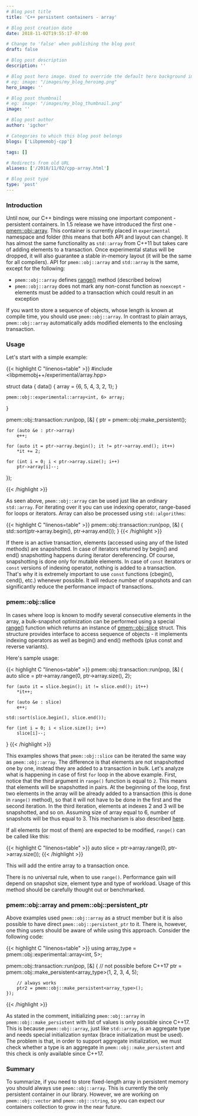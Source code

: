 ```yaml
---
# Blog post title
title: 'C++ persistent containers - array'

# Blog post creation date
date: 2018-11-02T19:55:17-07:00

# Change to 'false' when publishing the blog post
draft: false

# Blog post description
description: ''

# Blog post hero image. Used to override the default hero background image.
# eg: image: "/images/my_blog_heroimg.png"
hero_image: ''

# Blog post thumbnail
# eg: image: "/images/my_blog_thumbnail.png"
image: ''

# Blog post author
author: 'igchor'

# Categories to which this blog post belongs
blogs: ['Libpmemobj-cpp']

tags: []

# Redirects from old URL
aliases: ['/2018/11/02/cpp-array.html']

# Blog post type
type: 'post'
---
```


### Introduction

Until now, our C++ bindings were missing one important component - persistent
containers. In 1.5 release we have introduced the first one - [pmem::obj::array][cpp_array].
This container is currently placed in `experimental` namespace and folder (this means
that both API and layout can change). It has almost the same functionality as `std::array`
from C++11 but takes care of adding elements to a transaction. Once experimental status
will be dropped, it will also guarantee a stable in-memory layout (it will be the same for all compilers).
API for `pmem::obj::array` and `std::array` is the same, except for the following:

- `pmem::obj::array` defines [range()][cpp_array_range] method (described below)
- `pmem::obj::array` does not mark any non-const function as `noexcept` -
  elements must be added to a transaction which could result in an exception

If you want to store a sequence of objects, whose length is known at compile time,
you should use `pmem::obj::array`. In contrast to plain arrays, `pmem::obj::array`
automatically adds modified elements to the enclosing transaction.

### Usage

Let's start with a simple example:

{{< highlight C "linenos=table" >}}
#include <libpmemobj++/experimental/array.hpp>

struct data {
data() {
array = {6, 5, 4, 3, 2, 1};
}

    pmem::obj::experimental::array<int, 6> array;

}

pmem::obj::transaction::run(pop, [&] {
ptr = pmem::obj::make_persistent<data>();

    for (auto &e : ptr->array)
    	e++;

    for (auto it = ptr->array.begin(); it != ptr->array.end(); it++)
    	*it += 2;

    for (int i = 0; i < ptr->array.size(); i++)
    	ptr->array[i]--;

});

{{< /highlight >}}

As seen above, `pmem::obj::array` can be used just like an ordinary `std::array`.
For iterating over it you can use indexing operator, range-based for loops or
iterators. Array can also be processed using `std::algorithms`:

{{< highlight C "linenos=table" >}}
pmem::obj::transaction::run(pop, [&] {
std::sort(ptr->array.begin(), ptr->array.end());
}
{{< /highlight >}}

If there is an active transaction, elements (accessed using any of the listed
methods) are snapshotted. In case of iterators returned by begin() and end()
snapshotting happens during iterator dereferencing. Of course, snapshotting is
done only for mutable elements. In case of `const` iterators or `const`
versions of indexing operator, nothing is added to a transaction. That's why
it is extremely important to use `const` functions (cbegin(), cend(), etc.)
whenever possible. It will reduce number of snapshots and can significantly
reduce the performance impact of transactions.

### pmem::obj::slice

In cases where loop is known to modify several consecutive elements in the array,
a bulk-snapshot optimization can be performed using a special [range()][cpp_array_range]
function which returns an instance of [pmem::obj::slice][cpp_array_slice] struct.
This structure provides interface to access sequence of objects - it implements
indexing operators as well as begin() and end() methods (plus const and reverse
variants).

Here's sample usage:

{{< highlight C "linenos=table" >}}
pmem::obj::transaction::run(pop, [&] {
auto slice = ptr->array.range(0, ptr->array.size(), 2);

    for (auto it = slice.begin(); it != slice.end(); it++)
    	*it++;

    for (auto &e : slice)
    	e++;

    std::sort(slice.begin(), slice.end());

    for (int i = 0; i < slice.size(); i++)
    	slice[i]--;

}
{{< /highlight >}}

This examples shows that `pmem::obj::slice` can be iterated the same way as `pmem::obj::array`.
The difference is that elements are not snapshotted one by one, instead they are
added to a transaction in bulk. Let's analyze what is happening in case of first
`for` loop in the above example. First, notice that the third argument in `range()`
function is equal to `2`. This means that elements will be snapshotted in pairs.
At the beginning of the loop, first two elements in the array will be already
added to a transaction (this is done in `range()` method), so that it will not
have to be done in the first and the second iteration. In the third iteration,
elements at indexes 2 and 3 will be snapshotted, and so on. Assuming size of
array equal to 6, number of snapshots will be thus equal to 3. This mechanism is
also described [here][cpp_array_iterator].

If all elements (or most of them) are expected to be modified, `range()` can be called like this:

{{< highlight C "linenos=table" >}}
auto slice = ptr->array.range(0, ptr->array.size());
{{< /highlight >}}

This will add the entire array to a transaction once.

There is no universal rule, when to use `range()`. Performance gain will depend
on snapshot size, element type and type of workload. Usage of this method should
be carefully thought out or benchmarked.

### pmem::obj::array and pmem::obj::persistent_ptr

Above examples used `pmem::obj::array` as a struct member but it is also possible
to have direct `pmem::obj::persistent_ptr` to it. There is, however, one thing users
should be aware of while using this approach. Consider the following code:

{{< highlight C "linenos=table" >}}
using array_type = pmem::obj::experimental::array<int, 5>;

pmem::obj::transaction::run(pop, [&] {
// not possible before C++17
ptr = pmem::obj::make_persistent<array_type>(1, 2, 3, 4, 5);

    	// always works
    	ptr2 = pmem::obj::make_persistent<array_type>();
    });

{{< /highlight >}}

As stated in the comment, initializing `pmem::obj::array` in `pmem::obj::make_persistent`
with list of values is only possible since C++17. This is because `pmem::obj::array`,
just like `std::array`, is an aggregate type and needs special initialization syntax (brace
initialization must be used). The problem is that, in order to support aggregate initialization,
we must check whether a type is an aggregate in `pmem::obj::make_persistent` and
this check is only available since C++17.

### Summary

To summarize, if you need to store fixed-length array in persistent memory you should
always use `pmem::obj::array`. This is currently the only persistent container
in our library. However, we are working on `pmem::obj::vector` and `pmem::obj::string`,
so you can expect our containers collection to grow in the near future.

[cpp_array]: /libpmemobj-cpp/master/doxygen/structpmem_1_1obj_1_1experimental_1_1array.html 'pmem::obj::array'
[cpp_array_range]: /libpmemobj-cpp/master/doxygen/structpmem_1_1obj_1_1experimental_1_1array.html#a113016b4fb574f71dc12f72a90048471 'range() method'
[cpp_array_slice]: /libpmemobj-cpp/master/doxygen/classpmem_1_1obj_1_1experimental_1_1slice.html 'slice struct'
[cpp_array_iterator]: /libpmemobj-cpp/master/doxygen/structpmem_1_1obj_1_1experimental_1_1range__snapshotting__iterator.html 'range_snapshotting_iterator'
